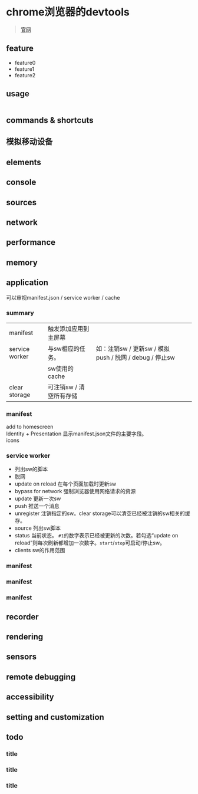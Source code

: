 # chrome浏览器的devtools
> [官网](https://developer.chrome.com/docs/devtools/)

## feature
- feature0
- feature1
- feature2

## usage
```js
```

## commands & shortcuts
## 模拟移动设备
## elements
## console
## sources
## network
## performance
## memory
## application
可以审视manifest.json / service worker / cache
### summary
|||||
|-|-|-|-|
|manifest|触发添加应用到主屏幕|||
|service worker|与sw相应的任务。|如：注销sw / 更新sw / 模拟push / 脱网 / debug / 停止sw||
||sw使用的cache|||
|clear storage|可注销sw / 清空所有存储|||

### manifest
add to homescreen  
Identity + Presentation 显示manifest.json文件的主要字段。  
icons  

### service worker
- 列出sw的脚本  
- 脱网
- update on reload 在每个页面加载时更新sw
- bypass for network 强制浏览器使用网络请求的资源
- update 更新一次sw
- push 推送一个消息
- unregister 注销指定的sw。clear storage可以清空已经被注销的sw相关的缓存。
- source 列出sw脚本
- status 当前状态。 `#1`的数字表示已经被更新的次数。若勾选“update on reload”则每次刷新都增加一次数字。`start`/`stop`可启动/停止sw。
- clients sw的作用范围



### manifest
### manifest
### manifest


## recorder
## rendering
## sensors
## remote debugging
## accessibility
## setting and customization

## todo
### title
### title
### title
